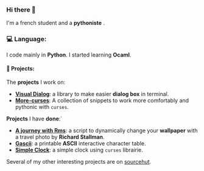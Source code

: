 ### Hi there 👋

I'm a french student and a **pythoniste** .

### :computer: Language:

I code mainly in **Python**. I started learning **Ocaml**.

#### :file_folder: Projects:

The **projects** I work on:
* [**Visual Dialog**](https://github.com/Tim-ats-d/Visual-dialog): a library to make easier **dialog box** in terminal.
* [**More-curses**](https://git.sr.ht/~tim-ats-d/more-curses): A collection of snippets to work more comfortably and pythonic with `curses`.

**Projects** I have **done**:`
* [**A journey with Rms**](https://github.com/Tim-ats-d/A-journey-with-rms): a script to dynamically change your **wallpaper** with a travel photo by **Richard Stallman**.
* [**Gascii**](https://github.com/Tim-ats-d/Gascii): a printable **ASCII** interactive character table.
* [**Simple Clock**](https://github.com/Tim-ats-d/Simple-Clock): a simple clock using `curses` librairie.

Several of my other interesting projects are on [sourcehut](https://sr.ht/~tim-ats-d/).

